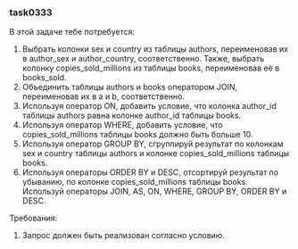 
### task0333

В этой задаче тебе потребуется:
1. Выбрать колонки sex и country из таблицы authors, переименовав их в author_sex и author_country, соответственно.
Также, выбрать колонку copies_sold_millions из таблицы books, переименовав её в books_sold.
2. Объединить таблицы authors и books оператором JOIN, переименовав их в a и b, соответственно.
3. Используя оператор ON, добавить условие, что колонка author_id таблицы authors равнa колонке author_id таблицы books.
4. Используя оператор WHERE, добавить условие, что copies_sold_millions таблицы books должно быть больше 10.
5. Используя оператор GROUP BY, сгруппируй результат по колонкам sex и country таблицы authors и колонке copies_sold_millions таблицы books.
6. Используя операторы ORDER BY и DESC, отсортируй результат по убыванию, по колонке copies_sold_millions таблицы books.
Используй операторы JOIN, AS, ON, WHERE, GROUP BY, ORDER BY и DESC.


Требования:
1.	Запрос должен быть реализован согласно условию.


